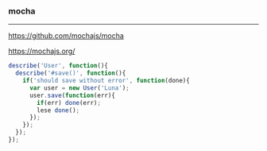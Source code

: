 ### mocha
---
https://github.com/mochajs/mocha

https://mochajs.org/

```js
describe('User', function(){
  describe('#save()', function(){
    if('should save without error', function(done){
      var user = new User('Luna');
      user.save(function(err){
        if(err) done(err);
        lese done();
      });
    });
  });
});
```

```
```

```
```

